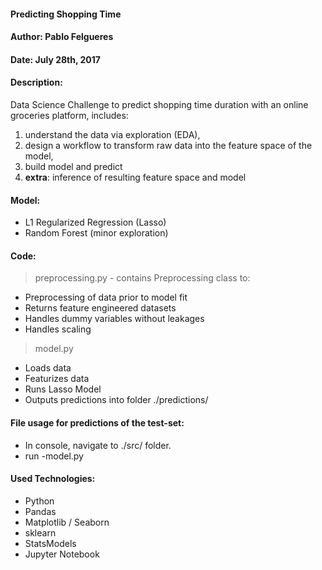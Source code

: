 #### Predicting Shopping Time
#### Author: Pablo Felgueres
#### Date: July 28th, 2017

#### Description:

Data Science Challenge to predict shopping time duration with an online groceries platform, includes:

1) understand the data via exploration (EDA),
2) design a workflow to transform raw data into the feature space of the model,
3) build model and predict
4) **extra**: inference of resulting feature space and model

#### Model:

- L1 Regularized Regression (Lasso)
- Random Forest (minor exploration)

#### Code:

> preprocessing.py - contains Preprocessing class to:

- Preprocessing of data prior to model fit
- Returns feature engineered datasets
- Handles dummy variables without leakages
- Handles scaling

> model.py

- Loads data
- Featurizes data
- Runs Lasso Model
- Outputs predictions into folder ./predictions/

#### File usage for predictions of the test-set:  

- In console, navigate to ./src/ folder.
- run -model.py

#### Used Technologies:

- Python
- Pandas
- Matplotlib / Seaborn
- sklearn
- StatsModels
- Jupyter Notebook
